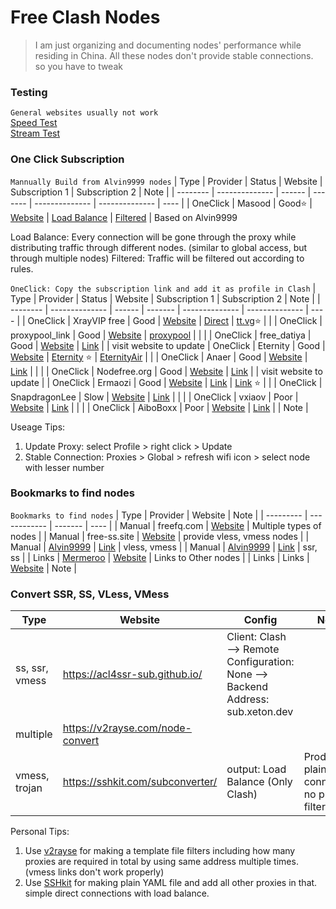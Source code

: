 # Free Clash Nodes

> I am just organizing and documenting nodes' performance while residing in China.
> All these nodes don't provide stable connections. so you have to tweak

### Testing
`General websites usually not work`<br/>
[Speed Test](https://www.highspeedinternet.com/tools/speed-test)<br/>
[Stream Test](https://www.highspeedinternet.com/tools/speed-test/streaming)

### One Click Subscription
`Mannually Build from Alvin9999 nodes`
| Type     | Provider       | Status | Website | Subscription 1 | Subscription 2 | Note |
| -------- | -------------- | ------ | ------- | -------------- | -------------- | ---- |
| OneClick | Masood         | Good⭐ | [Website](https://github.com/ammasood12/nodes/) | [Load Balance](https://raw.githubusercontent.com/ammasood12/nodes/refs/heads/main/clash/Load_Balance.yaml) | [Filtered](https://raw.githubusercontent.com/ammasood12/nodes/refs/heads/main/clash/Alvin9999.yaml) | Based on Alvin9999

Load Balance: Every connection will be gone through the proxy while distributing traffic through different nodes. (similar to global access, but through multiple nodes)
Filtered: Traffic will be filtered out according to rules.

`OneClick: Copy the subscription link and add it as profile in Clash`
| Type     | Provider       | Status | Website | Subscription 1 | Subscription 2 | Note |
| -------- | -------------- | ------ | ------- | -------------- | -------------- | ---- |
| OneClick | XrayVIP free   | Good   | [Website]( https://github.com/xrayfree/free-ssr-ss-v2ray-vpn-clash) | [Direct](https://www.xrayvip.com/free.yaml) | [tt.vg](https://tt.vg/freeclash)⭐ | |
| OneClick | proxypool_link | Good   | [Website](https://proxypool.link/) | [proxypool](https://proxypool.link/clash/config)  | | |
| OneClick | free_datiya    | Good   | [Website](https://free.datiya.com/) | [Link](https://free.datiya.com/uploads/20250302-clash.yaml)  | | visit website to update
| OneClick | Eternity       | Good   | [Website](https://github.com/mahdibland/V2RayAggregator) | [Eternity](https://raw.githubusercontent.com/mahdibland/ShadowsocksAggregator/master/Eternity.yml) ⭐ | [EternityAir](https://raw.githubusercontent.com/mahdibland/ShadowsocksAggregator/master/EternityAir.yml) | |
| OneClick | Anaer          | Good   | [Website](https://github.com/anaer/Sub) | [Link](https://raw.githubusercontent.com/anaer/Sub/main/clash.yaml) | | |
| OneClick | Nodefree.org   | Good   | [Website](https://nodefree.org/) | [Link](https://nodefree.githubrowcontent.com/2025/02/20250227.yaml) | | visit website to update |
| OneClick | Ermaozi        | Good   | [Website](https://github.com/ermaozi/get_subscribe) | [Link](https://raw.githubusercontent.com/ermaozi/get_subscribe/main/subscribe/clash.yml) | [Link](https://git.io/emzclash) ⭐ | |
| OneClick | SnapdragonLee  | Slow   | [Website](https://github.com/SnapdragonLee/SystemProxy) | [Link](https://raw.githubusercontent.com/SnapdragonLee/SystemProxy/master/dist/clash_config.yaml) | | |
| OneClick | vxiaov         | Poor   | [Website](https://github.com/vxiaov/free_proxies) | [Link](https://cdn.jsdelivr.net/gh/vxiaov/free_proxies@main/clash/clash.provider.yaml) | | |
| OneClick | AiboBoxx       | Poor   | [Website](https://github.com/aiboboxx/clashfree) | [Link](https://github.com/aiboboxx/clashfree/blob/main/clash.yml) | | Note |

Useage Tips: 
1. Update Proxy: select Profile > right click > Update
2. Stable Connection: Proxies > Global > refresh wifi icon > select node with lesser number

### Bookmarks to find nodes
`Bookmarks to find nodes`
| Type      | Provider     | Website | Note |
| --------- | ------------ | ------- | ---- |
| Manual    | freefq.com   | [Website](https://freefq.com/) | Multiple types of nodes |
| Manual    | free-ss.site | [Website](https://free-ss.site/) | provide vless, vmess nodes |
| Manual    | [Alvin9999](https://github.com/Alvin9999/new-pac) | [Link](https://github.com/Alvin9999/new-pac/wiki/v2ray%E5%85%8D%E8%B4%B9%E8%B4%A6%E5%8F%B7) | vless, vmess | 
| Manual    | [Alvin9999](https://github.com/Alvin9999/new-pac) | [Link](https://github.com/Alvin9999/new-pac/wiki/ss%E5%85%8D%E8%B4%B9%E8%B4%A6%E5%8F%B7) | ssr, ss |
| Links     | [Mermeroo](https://github.com/mermeroo/) | [Website](https://github.com/mermeroo/V2RAY-CLASH-BASE64-Subscription.Links/blob/main/SUB%20LINKS) | Links to Other nodes |
| Links     | Links        | [Website](https://github.com/VPN-Subcription-Links/ClashX-V2Ray-TopFreeProxy) | Note |

### Convert SSR, SS, VLess, VMess
| Type      | Website        | Config | Notes |
| --------- | -------------- | ------ | ----- |
|ss, ssr, vmess | https://acl4ssr-sub.github.io/ |  Client: Clash --> Remote Configuration: None --> Backend Address: sub.xeton.dev
|multiple | https://v2rayse.com/node-convert |
|vmess, trojan | https://sshkit.com/subconverter/ | output: Load Balance (Only Clash) | Produce plain connection, no proxy filtering |

Personal Tips: 
1. Use [v2rayse](https://v2rayse.com/node-convert) for making a template file filters including how many proxies are required in total by using same address multiple times. (vmess links don't work properly)
2. Use [SSHkit](https://sshkit.com/subconverter/) for making plain YAML file and add all other proxies in that. simple direct connections with load balance.





